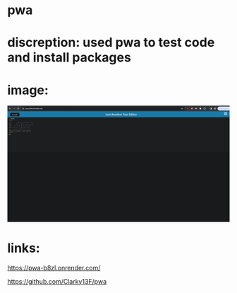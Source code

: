 # pwa

# discreption: used pwa to test code and install packages

# image: 
![Alt text](image.png)

# links: 
https://pwa-b8zl.onrender.com/

https://github.com/Clarky13F/pwa